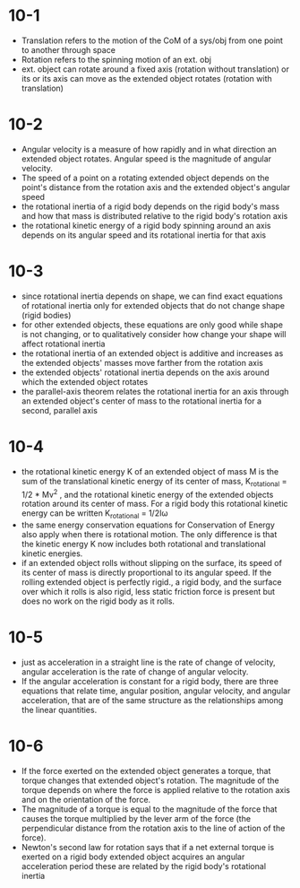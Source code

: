 # 10-1
- Translation refers to the motion of the CoM of a sys/obj from one point to another through space
- Rotation refers to the spinning motion of an ext. obj
- ext. object can rotate around a fixed axis (rotation without translation) or its or its axis can move as the extended object rotates (rotation with translation)

# 10-2
- Angular velocity is a measure of how rapidly and in what direction an extended object rotates. Angular speed is the magnitude of angular velocity.
- The speed of a point on a rotating extended object depends on the point's distance from the rotation axis and the extended object's angular speed
- the rotational inertia of a rigid body depends on the rigid body's mass and how that mass is distributed relative to the rigid body's rotation axis
- the rotational kinetic energy of a rigid body spinning around an axis depends on its angular speed and its rotational inertia for that axis

# 10-3
- since rotational inertia depends on shape, we can find exact equations of rotational inertia only for extended objects that do not change shape (rigid bodies)
- for other extended objects, these equations are only good while shape is not changing, or to qualitatively consider how change your shape will affect rotational inertia
- the rotational inertia of an extended object is additive and increases as the extended objects' masses move farther from the rotation axis
- the extended objects' rotational inertia depends on the axis around which the extended object rotates
- the parallel-axis theorem relates the rotational inertia for an axis through an extended object's center of mass to the rotational inertia for a second, parallel axis

# 10-4
- the rotational kinetic energy K of an extended object of mass M is the sum of the translational kinetic energy of its center of mass, K<sub>rotational</sub> = 1/2 * Mv<sup>2</sup> , and the rotational kinetic energy of the extended objects rotation around its center of mass. For a rigid body this rotational kinetic energy can be written K<sub>rotational</sub> = 1/2Iω
- the same energy conservation equations for Conservation of Energy also apply when there is rotational motion. The only difference is that the kinetic energy K now includes both rotational and translational kinetic energies.
- if an extended object rolls without slipping on the surface, its speed of its center of mass is directly proportional to its angular speed. If the rolling extended object is perfectly rigid., a rigid body, and the surface over which it rolls is also rigid, less static friction force is present but does no work on the rigid body as it rolls.

# 10-5
- just as acceleration in a straight line is the rate of change of velocity, angular acceleration is the rate of change of angular velocity.
- If the angular acceleration is constant for a rigid body, there are three equations that relate time, angular position, angular velocity, and angular acceleration, that are of the same structure as the relationships among the linear quantities.

# 10-6
- If the force exerted on the extended object generates a torque, that torque changes that extended object's rotation. The magnitude of the torque depends on where the force is applied relative to the rotation axis and on the orientation of the force.
- The magnitude of a torque is equal to the magnitude of the force that causes the torque multiplied by the lever arm of the force (the perpendicular distance from the rotation axis to the line of action of the force).
- Newton's second law for rotation says that if a net external torque is exerted on a rigid body extended object acquires an angular acceleration period these are related by the rigid body's rotational inertia